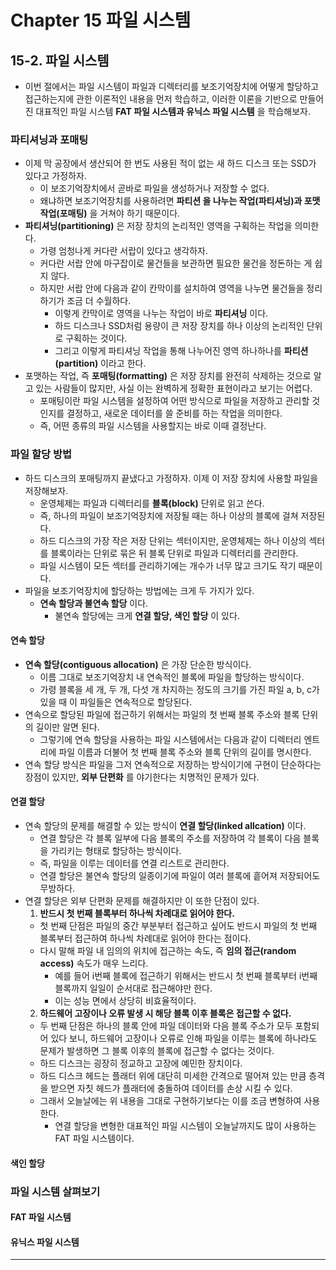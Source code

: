 # Chapter 15 파일 시스템
## 15-2. 파일 시스템
- 이번 절에서는 파일 시스템이 파일과 디렉터리를 보조기억장치에 어떻게 할당하고 접근하는지에 관한 이론적인 내용을 먼저 학습하고, 이러한 이론을 기반으로 만들어진 대표적인 파일 시스템 **FAT 파일 시스템과 유닉스 파일 시스템** 을 학습해보자.

### 파티셔닝과 포매팅
- 이제 막 공장에서 생산되어 한 번도 사용된 적이 없는 새 하드 디스크 또는 SSD가 있다고 가정하자.
  - 이 보조기억장치에서 곧바로 파일을 생성하거나 저장할 수 없다.
  - 왜냐하면 보조기억장치를 사용하려면 **파티션 을 나누는 작업(파티셔닝)과 포맷 작업(포매팅)** 을 거쳐야 하기 때문이다.
- **파티셔닝(partitioning)** 은 저장 장치의 논리적인 영역을 구획하는 작업을 의미한다.
  - 가령 엄청나게 커다란 서랍이 있다고 생각하자.
  - 커다란 서랍 안에 마구잡이로 물건들을 보관하면 필요한 물건을 정돈하는 게 쉽지 않다.
  - 하지만 서랍 안에 다음과 같이 칸막이를 설치하여 영역을 나누면 물건들을 정리하기가 조금 더 수월하다.
    - 이렇게 칸막이로 영역을 나누는 작업이 바로 **파티셔닝** 이다.
    - 하드 디스크나 SSD처럼 용량이 큰 저장 장치를 하나 이상의 논리적인 단위로 구획하는 것이다.
    - 그리고 이렇게 파티셔닝 작업을 통해 나누어진 영역 하나하나를 **파티션(partition)** 이라고 한다.
- 포맷하는 작업, 즉 **포매팅(formatting)** 은 저장 장치를 완전히 삭제하는 것으로 알고 있는 사람들이 많지만, 사실 이는 완벽하게 정확한 표현이라고 보기는 어렵다.
  - 포매팅이란 파일 시스템을 설정하여 어떤 방식으로 파일을 저장하고 관리할 것인지를 결정하고, 새로운 데이터를 쓸 준비를 하는 작업을 의미한다.
  - 즉, 어떤 종류의 파일 시스템을 사용할지는 바로 이때 결정난다.

### 파일 할당 방법
- 하드 디스크의 포매팅까지 끝냈다고 가정하자. 이제 이 저장 장치에 사용할 파일을 저장해보자.
  - 운영체제는 파일과 디렉터리를 **블록(block)** 단위로 읽고 쓴다.
  - 즉, 하나의 파일이 보조기억장치에 저장될 때는 하나 이상의 블록에 걸쳐 저장된다.
  - 하드 디스크의 가장 작은 저장 단위는 섹터이지만, 운영체제는 하나 이상의 섹터를 블록이라는 단위로 묶은 뒤 블록 단위로 파일과 디렉터리를 관리한다.
  - 파일 시스템이 모든 섹터를 관리하기에는 개수가 너무 많고 크기도 작기 때문이다.
- 파일을 보조기억장치에 할당하는 방법에는 크게 두 가지가 있다.
  - **연속 할당과 불연속 할당** 이다.
    - 불연속 할당에는 크게 **연결 할당, 색인 할당** 이 있다.

#### 연속 할당
- **연속 할당(contiguous allocation)** 은 가장 단순한 방식이다.
  - 이름 그대로 보조기억장치 내 연속적인 블록에 파일을 할당하는 방식이다.
  - 가령 블록을 세 개, 두 개, 다섯 개 차지하는 정도의 크기를 가진 파일 a, b, c가 있을 때 이 파일들은 연속적으로 할당된다.
- 연속으로 할당된 파일에 접근하기 위해서는 파일의 첫 번째 블록 주소와 블록 단위의 길이만 알면 된다.
  - 그렇기에 연속 할당을 사용하는 파일 시스템에서는 다음과 같이 디렉터리 엔트리에 파일 이름과 더불어 첫 번째 블록 주소와 블록 단위의 길이를 명시한다.
- 연속 할당 방식은 파일을 그저 연속적으로 저장하는 방식이기에 구현이 단순하다는 장점이 있지만, **외부 단편화** 를 야기한다는 치명적인 문제가 있다.

#### 연결 할당
- 연속 할당의 문제를 해결할 수 있는 방식이 **연결 할당(linked allcation)** 이다.
  - 연결 할당은 각 블록 일부에 다음 블록의 주소를 저장하여 각 블록이 다음 블록을 가리키는 형태로 할당하는 방식이다.
  - 즉, 파일을 이루는 데이터를 연결 리스트로 관리한다.
  - 연결 할당은 불연속 할당의 일종이기에 파일이 여러 블록에 흩어져 저장되어도 무방하다.
- 연결 할당은 외부 단편화 문제를 해결하지만 이 또한 단점이 있다.
  1. **반드시 첫 번째 블록부터 하나씩 차례대로 읽어야 한다.**
    - 첫 번째 단점은 파일의 중간 부분부터 접근하고 싶어도 반드시 파일의 첫 번째 블록부터 접근하여 하나씩 차례대로 읽어야 한다는 점이다.
    - 다시 말해 파일 내 임의의 위치에 접근하는 속도, 즉 **임의 접근(random access)** 속도가 매우 느리다.
      - 예를 들어 i번째 블록에 접근하기 위해서는 반드시 첫 번째 블록부터 i번째 블록까지 일일이 순서대로 접근해야만 한다.
      - 이는 성능 면에서 상당히 비효율적이다.
  2. **하드웨어 고장이나 오류 발생 시 해당 블록 이후 블록은 접근할 수 없다.**
    - 두 번째 단점은 하나의 블록 안에 파일 데이터와 다음 블록 주소가 모두 포함되어 있다 보니, 하드웨어 고장이나 오류로 인해 파일을 이루는 블록에 하나라도 문제가 발생하면 그 블록 이후의 블록에 접근할 수 없다는 것이다.
    - 하드 디스크는 굉장히 정교하고 고장에 예민한 장치이다.
    - 하드 디스크 헤드는 플래터 위에 대단히 미세한 간격으로 떨어져 있는 만큼 층격을 받으면 자칫 헤드가 플래터에 충돌하여 데이터를 손상 시킬 수 있다.
    - 그래서 오늘날에는 위 내용을 그대로 구현하기보다는 이를 조금 변형하여 사용한다.
      - 연결 할당을 변형한 대표적인 파일 시스템이 오늘날까지도 많이 사용하는 FAT 파일 시스템이다.

#### 색인 할당

### 파일 시스템 살펴보기
#### FAT 파일 시스템
#### 유닉스 파일 시스템

---